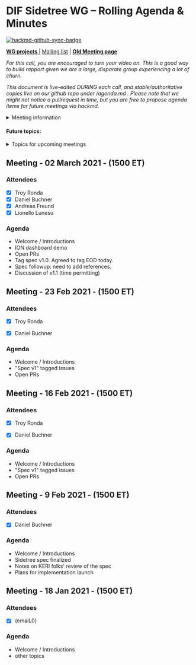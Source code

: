 # DIF Sidetree WG – Rolling Agenda & Minutes

[![hackmd-github-sync-badge](https://hackmd.io/dK5_9GRMTI287_qeltUqMw/badge)](https://hackmd.io/dK5_9GRMTI287_qeltUqMw)





[**WG projects** ](https://github.com/decentralized-identity?q=wg-sidetree&type=&language=) | [Mailing list](https://lists.identity.foundation/g/sidetree-wg) | [**Old Meeting page**](https://docs.google.com/document/d/12l4wNkgkDn0tXxTPKB502gRXHa1hd7m0_KyebfRqMAo/edit)

_For this call, you are encouraged to turn your video on. This is a good way to build rapport given we are a large, disparate group experiencing a lot of churn._

_This document is live-edited DURING each call, and stable/authoritative copies live on our github repo under /agenda.md . 
Please note that we might not notice a pullrequest in time, but you are free to propose agenda items for future meetings via hackmd._

<details>
<summary> Meeting information </summary>

* Before your contribute - [**join DIF**](https://identity.foundation/join) and [sign the WG charter](https://bit.ly/DIF-WG-select1) (both are required!) 
* Time: Every Tuesday, 16:00-17:00 ET
* [Calendar entry](https://calendar.google.com/event?action=TEMPLATE&tmeid=NGF0bTVpcDFvdXZjcm12M21rNjhsMjY0bHJfMjAyMTAxMjZUMjEwMDAwWiBkZWNlbnRyYWxpemVkLmlkZW50aXR5QG0&tmsrc=decentralized.identity%40gmail.com&scp=ALL)
* [Zoom room](https://us02web.zoom.us/j/82793077031?pwd=NG5qUVhpckp3TmRMTE1EeU1aQkxsZz09), Meeting ID: 827 9307 7031, Password: 201104
</details>

 

#### Future topics: 

<details>
<summary> Topics for upcoming meetings</summary>

* Add a way to set `controller`? (Lionello Lunesu)



</details>

## Meeting - 02 March 2021 - (1500 ET)
 
### Attendees
- [x] Troy Ronda
- [x] Daniel Buchner
- [x] Andreas Freund
- [x] Lionello Lunesu

### Agenda

- Welcome / Introductions
- ION dashboard demo
- Open PRs
- Tag spec v1.0. Agreed to tag EOD today.
- Spec followup: need to add references.
- Discussion of v1.1 (time permitting)

## Meeting - 23 Feb 2021 - (1500 ET)
 
### Attendees
- [x] Troy Ronda
- [x] Daniel Buchner


### Agenda

- Welcome / Introductions
- "Spec v1" tagged issues
- Open PRs

## Meeting - 16 Feb 2021 - (1500 ET)
 
### Attendees
- [x] Troy Ronda
- [x] Daniel Buchner


### Agenda

- Welcome / Introductions
- "Spec v1" tagged issues
- Open PRs


## Meeting - 9 Feb 2021 - (1500 ET)
 
### Attendees
- [x] Daniel Buchner


### Agenda

- Welcome / Introductions
- Sidetree spec finalized
- Notes on KERI folks' review of the spec
- Plans for implementation launch


## Meeting - 18 Jan 2021 - (1500 ET)
 
### Attendees
- [x] (emaiL0)


### Agenda

- Welcome / Introductions
- other topics

